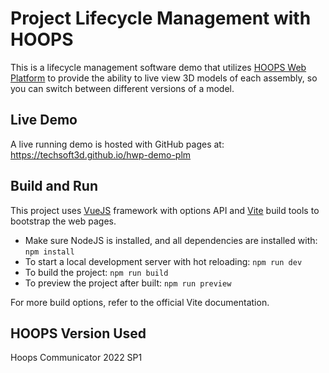 # Project Lifecycle Management with HOOPS

This is a lifecycle management software demo that utilizes [HOOPS Web Platform](https://www.techsoft3d.com/products/hoops/web-platform/) to provide the ability to live view 3D models of each assembly, so you can switch between different versions of a model.

## Live Demo

A live running demo is hosted with GitHub pages at: https://techsoft3d.github.io/hwp-demo-plm 

## Build and Run

This project uses [VueJS](https://vuejs.org) framework with options API and [Vite](https://vitejs.dev) build tools to bootstrap the web pages.

-	Make sure NodeJS is installed, and all dependencies are installed with: ```npm install```
-	To start a local development server with hot reloading: ```npm run dev```
-	To build the project: ```npm run build```
-	To preview the project after built: ```npm run preview```

For more build options, refer to the official Vite documentation.

## HOOPS Version Used
Hoops Communicator 2022 SP1
